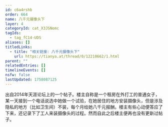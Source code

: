 ```yaml
---
id: c6a4rshb
order: 664
name: 八千元摄像头下
layer: 4
categoryId: cat_X3JSNomc
tagIds:
  - tag_fC14-UDS
aliases: []
titledLinks:
  - title: "相关链接: 八千元摄像头下"
    url: https://tianya.at/thread/0/12210662/1.html
parent: ""
relatedEntries: []
timelineEvents: []
nsfw: false
lastUpdated: 1758087125
---
```


出自2014年天涯论坛上的一个帖子。楼主自称是一个租房在外打工的普通女子，某一天接到一个电话说选中她做一个试验，在她居住的地方安装摄像头，但是涉及隐私的地方（比如卫生间）不装，每个月给她八千元报酬。楼主有些心动便答应了下来，还记录下了工人来装摄像头的过程。然而自此之后楼主便再也没有更新过帖子。